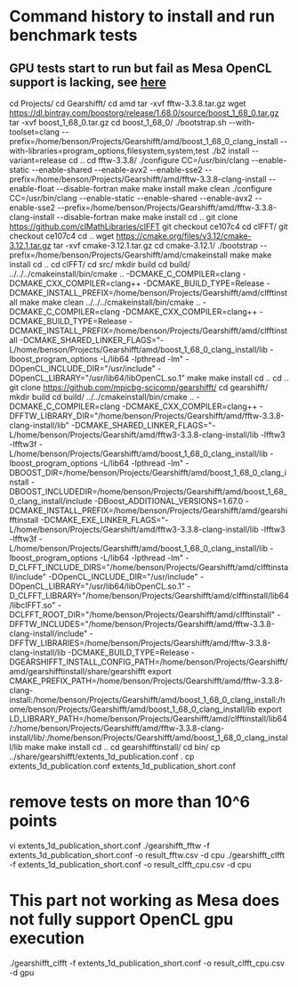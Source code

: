 # Command history to install and run benchmark tests
## GPU tests start to run but fail as Mesa OpenCL support is lacking, see [here](https://www.x.org/wiki/RadeonFeature/)

cd Projects/
cd Gearshifft/
cd amd
tar -xvf fftw-3.3.8.tar.gz 
wget https://dl.bintray.com/boostorg/release/1.68.0/source/boost_1_68_0.tar.gz
tar -xvf boost_1_68_0.tar.gz 
cd boost_1_68_0/
./bootstrap.sh --with-toolset=clang --prefix=/home/benson/Projects/Gearshifft/amd/boost_1_68_0_clang_install --with-libraries=program_options,filesystem,system,test
./b2 install --variant=release
cd ..
cd fftw-3.3.8/
./configure CC=/usr/bin/clang --enable-static --enable-shared --enable-avx2 --enable-sse2 --prefix=/home/benson/Projects/Gearshifft/amd/fftw-3.3.8-clang-install --enable-float --disable-fortran
make
make install
make clean
./configure CC=/usr/bin/clang --enable-static --enable-shared --enable-avx2 --enable-sse2 --prefix=/home/benson/Projects/Gearshifft/amd/fftw-3.3.8-clang-install --disable-fortran
make
make install
cd ..
git clone https://github.com/clMathLibraries/clFFT
git checkout ce107c4
cd clFFT/
git checkout ce107c4
cd ..
wget https://cmake.org/files/v3.12/cmake-3.12.1.tar.gz
tar -xvf cmake-3.12.1.tar.gz 
cd cmake-3.12.1/
./bootstrap --prefix=/home/benson/Projects/Gearshifft/amd/cmakeinstall
make
make install
cd ..
cd clFFT/
cd src/
mkdir build
cd build/
../../../cmakeinstall/bin/cmake ..  -DCMAKE_C_COMPILER=clang -DCMAKE_CXX_COMPILER=clang++ -DCMAKE_BUILD_TYPE=Release -DCMAKE_INSTALL_PREFIX=/home/benson/Projects/Gearshifft/amd/clfftinstall
make
make clean
../../../cmakeinstall/bin/cmake ..  -DCMAKE_C_COMPILER=clang -DCMAKE_CXX_COMPILER=clang++ -DCMAKE_BUILD_TYPE=Release -DCMAKE_INSTALL_PREFIX=/home/benson/Projects/Gearshifft/amd/clfftinstall -DCMAKE_SHARED_LINKER_FLAGS="-L/home/benson/Projects/Gearshifft/amd/boost_1_68_0_clang_install/lib -lboost_program_options -L/lib64 -lpthread -lm" -DOpenCL_INCLUDE_DIR="/usr/include" -DOpenCL_LIBRARY="/usr/lib64/libOpenCL.so.1" 
make
make install
cd ..
cd ..
git clone https://github.com/mpicbg-scicomp/gearshifft/
cd gearshifft/
mkdir build
cd build/
../../cmakeinstall/bin/cmake .. -DCMAKE_C_COMPILER=clang -DCMAKE_CXX_COMPILER=clang++ -DFFTW_LIBRARY_DIR="/home/benson/Projects/Gearshifft/amd/fftw-3.3.8-clang-install/lib" -DCMAKE_SHARED_LINKER_FLAGS="-L/home/benson/Projects/Gearshift/amd/fftw3-3.3.8-clang-install/lib -lfftw3 -lfftw3f -L/home/benson/Projects/Gearshifft/amd/boost_1_68_0_clang_install/lib -lboost_program_options -L/lib64 -lpthread -lm" -DBOOST_DIR=/home/benson/Projects/Gearshifft/amd/boost_1_68_0_clang_install -DBOOST_INCLUDEDIR=/home/benson/Projects/Gearshifft/amd/boost_1_68_0_clang_install/include -DBoost_ADDITIONAL_VERSIONS=1.67.0 -DCMAKE_INSTALL_PREFIX=/home/benson/Projects/Gearshifft/amd/gearshifftinstall -DCMAKE_EXE_LINKER_FLAGS="-L/home/benson/Projects/Gearshift/amd/fftw3-3.3.8-clang-install/lib -lfftw3 -lfftw3f -L/home/benson/Projects/Gearshifft/amd/boost_1_68_0_clang_install/lib -lboost_program_options -L/lib64 -lpthread -lm" -D_CLFFT_INCLUDE_DIRS="/home/benson/Projects/Gearshifft/amd/clfftinstall/include" -DOpenCL_INCLUDE_DIR="/usr/include" -DOpenCL_LIBRARY="/usr/lib64/libOpenCL.so.1" -D_CLFFT_LIBRARY="/home/benson/Projects/Gearshifft/amd/clfftinstall/lib64/libclFFT.so" -DCLFFT_ROOT_DIR="/home/benson/Projects/Gearshifft/amd/clfftinstall" -DFFTW_INCLUDES="/home/benson/Projects/Gearshifft/amd/fftw-3.3.8-clang-install/include" -DFFTW_LIBRARIES=/home/benson/Projects/Gearshifft/amd/fftw-3.3.8-clang-install/lib -DCMAKE_BUILD_TYPE=Release -DGEARSHIFFT_INSTALL_CONFIG_PATH=/home/benson/Projects/Gearshifft/amd/gearshifftinstall/share/gearshifft
export CMAKE_PREFIX_PATH=/home/benson/Projects/Gearshifft/amd/fftw-3.3.8-clang-install:/home/benson/Projects/Gearshifft/amd/boost_1_68_0_clang_install:/home/benson/Projects/Gearshifft/amd/boost_1_68_0_clang_install/lib
export LD_LIBRARY_PATH=/home/benson/Projects/Gearshifft/amd/clfftinstall/lib64/:/home/benson/Projects/Gearshifft/amd/fftw-3.3.8-clang-install/lib/:/home/benson/Projects/Gearshifft/amd/boost_1_68_0_clang_install/lib
make
make install
cd ..
cd gearshifftinstall/
cd bin/
cp ../share/gearshifft/extents_1d_publication.conf  .
cp extents_1d_publication.conf extents_1d_publication_short.conf 
# remove tests on more than 10^6 points
vi extents_1d_publication_short.conf 
./gearshifft_fftw -f extents_1d_publication_short.conf  -o result_fftw.csv -d cpu
./gearshifft_clfft -f extents_1d_publication_short.conf  -o result_clfft_cpu.csv -d cpu
# This part not working as Mesa does not fully support OpenCL gpu execution
./gearshifft_clfft -f extents_1d_publication_short.conf  -o result_clfft_cpu.csv -d gpu
